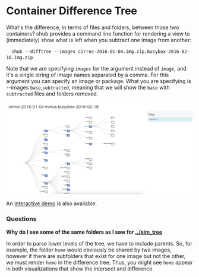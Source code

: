 # Container Difference Tree

What's the difference, in terms of files and folders, between those two containers? shub provides a command line function for rendering a view to (immediately) show what is left when you subtract one image from another:

      shub --difftree --images cirros-2016-01-04.img.zip,busybox-2016-02-16.img.zip

Note that we are specifying `images` for the argument instead of `image`, and it's a single string of image names separated by a comma. For this argument you can specify an image or package. What you are specifying is --images `base`,`subtracted`, meaning that we will show the `base` with `subtracted` files and folders removed.

![difftree.png](difftree.png)

An [interactive demo](https://singularityware.github.io/singularity-python/examples/difference_tree) is also available.


### Questions

**Why do I see some of the same folders as I saw for [../sim_tree](../sim_tree)**

In order to parse lower levels of the tree, we have to include parents. So, for example, the folder `home` would obviously be shared by two images, however if there are subfolders that exist for one image but not the other, we must render `home` in the difference tree. Thus, you might see `home` appear in both visualizations that show the intersect and difference.


